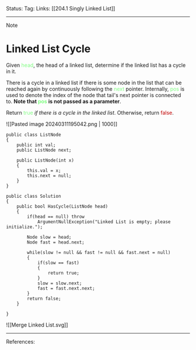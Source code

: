 Status: 
Tag:
Links: [[204.1 Singly Linked List]]

---
> [!note] 
>  # Linked List Cycle

Given <span style="color:#81fd83">head</span>, the head of a linked list, determine if the linked list has a cycle in it.

There is a cycle in a linked list if there is some node in the list that can be reached again by continuously following the <span style="color:#81fd83">next</span> pointer. Internally, <span style="color:#81fd83">pos</span> is used to denote the index of the node that tail's next pointer is connected to. **Note that <span style="color:#81fd83">pos</span> is not passed as a parameter**.

Return <span style="color:#81fd83">true</span> _if there is a cycle in the linked list_. Otherwise, return <span style="color:#c00000">false</span>.

![[Pasted image 20240311195042.png | 1000]]


``` run-csharp
public class ListNode 
{
	public int val;
	public ListNode next;
	
	public ListNode(int x)
	{
		this.val = x;
		this.next = null;
	}
}
```

``` run-csharp
public class Solution
{
	public bool HasCycle(ListNode head)
	{
		if(head == null) throw 
			ArgumentNullException("Linked List is empty; please initialize.");

		Node slow = head;
		Node fast = head.next;

		while(slow != null && fast != null && fast.next = null)
		{
			if(slow == fast)
			{
				return true;
			}
			slow = slow.next;
			fast = fast.next.next;
		}
		return false;
	}

}
```

![[Merge Linked List.svg]]

---
References: